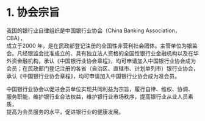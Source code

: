 # 1. 协会宗旨

我国的银行业自律组织是中国银行业协会（China Banking Association，CBA），<br />
      成立于2000 年，是在民政部登记注册的全国性非营利社会团体。主管单位为银监<br />
      会。凡经银监会批准成立的、具有独立法人资格的全国性银行业金融机构以及在华<br />
      外资金融机构，承认《中国银行业协会章程》，均可申请加入中国银行业协会成为<br />
      会员；在民政部门登记注册的各省（自治区、直辖市、计划单列市）银行业协会，<br />
      承认《中国银行业协会章程》，均可申请加入中国银行业协会成为准会员。</p>
    <p>中国银行业协会以促进会员单位实现共同利益为宗旨，履行自律、维权、协调、<br />
      服务职能，维护银行业合法权益，维护银行业市场秩序，提高银行业从业人员素质，<br />
    提高为会员服务的水平，促进银行业的健康发展。